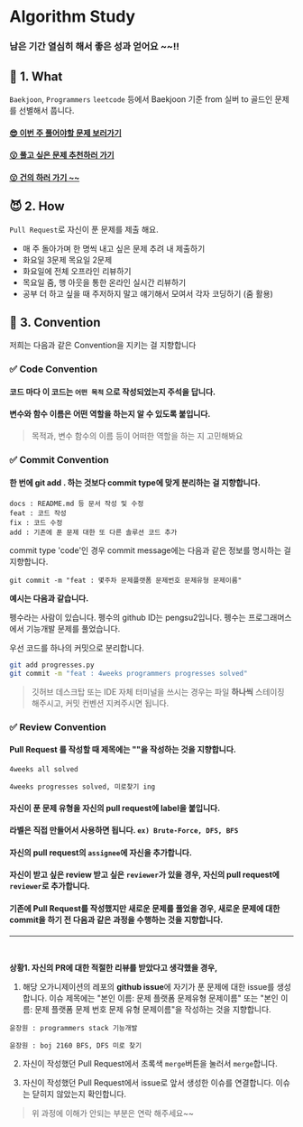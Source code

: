 # Algorithm Study

### 남은 기간 열심히 해서 좋은 성과 얻어요 ~~!!

## 💖 1. What

`Baekjoon`, `Programmers` `leetcode` 등에서 Baekjoon 기준 from 실버 to 골드인 문제를 선별해서 풉니다. 

<h4>
    <a href="https://www.notion.so/ca0b8a585bf945a69ae852058ff69773" target='_blank'>
        😎 이번 주 풀어야할 문제 보러가기
    </a>
</h4>
<h4>
    <a href="https://www.notion.so/23e643615b494706b7ddcf1bf0b055ff" target='_blank'> 
        😗 풀고 싶은 문제 추천하러 가기 
    </a>
</h4>
<h4>
    <a href="https://www.notion.so/07e03c54c65d4753822f93f860d02ec6?v=6f341b068d0c499db287871823708e35" target='_blank'> 
        😗 건의 하러 가기 ~~
    </a>
</h4>

## 😈 2.  How

  `Pull Request`로 자신이 푼 문제를 제출 해요.

- 매 주 돌아가며 한 명씩 내고 싶은 문제 추려 내 제출하기
- 화요일 3문제 목요일 2문제
- 화요일에 전체 오프라인 리뷰하기
- 목요일 줌, 행 아웃을 통한 온라인 실시간 리뷰하기
- 공부 더 하고 싶을 때 주저하지 말고 얘기해서 모여서 각자 코딩하기 (줌 활용)

## 🐶 3. Convention
저희는 다음과 같은 Convention을 지키는 걸 지향합니다

### ✅  Code Convention

#### 코드 마다 이 코드는 `어떤 목적` 으로 작성되었는지 주석을 답니다.
#### 변수와 함수 이름은 어떤 역할을 하는지 알 수 있도록 붙입니다.

> 목적과, 변수 함수의 이름 등이 어떠한 역할을 하는 지 고민해봐요
  
### ✅ Commit Convention

#### 한 번에 git add . 하는 것보다 commit type에 맞게 분리하는 걸 지향합니다.
```
docs : README.md 등 문서 작성 및 수정
feat : 코드 작성
fix : 코드 수정
add : 기존에 푼 문제 대한 또 다른 솔루션 코드 추가
```
commit type 'code'인 경우 commit message에는 다음과 같은 정보를 명시하는 걸 지향합니다.
```
git commit -m "feat : 몇주차 문제플랫폼 문제번호 문제유형 문제이름"  
```

**예시는 다음과 같습니다.**

펭수라는 사람이 있습니다. 펭수의 github ID는 pengsu2입니다. 펭수는 프로그래머스에서 기능개발 문제를 풀었습니다.

우선 코드를 하나의 커밋으로 분리합니다.
```bash
git add progresses.py
git commit -m "feat : 4weeks programmers progresses solved"
```

> 깃허브 데스크탑 또는 IDE 자체 터미널을 쓰시는 경우는 파일 **하나씩** 스테이징 해주시고, 커밋 컨벤션 지켜주시면 됩니다.

### ✅ Review Convention

#### Pull Request 를 작성할 때 제목에는 ""을 작성하는 것을 지향합니다.
```
4weeks all solved
```

```
4weeks progresses solved, 미로찾기 ing
```

#### 자신이 푼 문제 유형을 자신의 pull request에 label을 붙입니다.

#### 라벨은 직접 만들어서 사용하면 됩니다. `ex) Brute-Force, DFS, BFS`

#### 자신의 pull request의 `assignee`에 자신을 추가합니다.

#### 자신이 받고 싶은 review 받고 싶은 `reviewer`가 있을 경우, 자신의 pull request에 `reviewer`로 추가합니다.

#### 기존에 Pull Request를 작성했지만 새로운 문제를 풀었을 경우, 새로운 문제에 대한 commit을 하기 전 다음과 같은 과정을 수행하는 것을 지향합니다.

---
<br>

**상황1. 자신의 PR에 대한 적절한 리뷰를 받았다고 생각했을 경우,**

1. 해당 오가니제이션의 레포의 **github issue**에 자기가 푼 문제에 대한 issue를 생성합니다. 이슈 제목에는 "본인 이름: 문제 플랫폼 문제유형 문제이름" 또는 "본인 이름: 문제 플랫폼 문제 번호 문제 유형 문제이름"을 작성하는 것을 지향합니다.

```
윤장원 : programmers stack 기능개발
```

```
윤장원 : boj 2160 BFS, DFS 미로 찾기
```

2. 자신이 작성했던 Pull Request에서 초록색 `merge`버튼을 눌러서 `merge`합니다.

3. 자신이 작성했던 Pull Request에서 issue로 앞서 생성한 이슈를 연결합니다. 이슈는 닫히지 않았는지 확인합니다.


> 위 과정에 이해가 안되는 부분은 연락 해주세요~~ 
